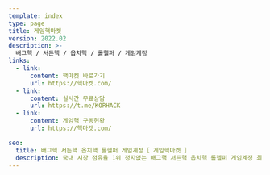 ```yaml
---
template: index
type: page
title: 게임핵마켓
version: 2022.02
description: >-
  배그핵 / 서든핵 / 옵치핵 / 롤헬퍼 / 게임계정
links:
  - link:
      content: 핵마켓 바로가기
      url: https://핵마켓.com/
  - link:
      content: 실시간 무료상담
      url: https://t.me/KORHACK
  - link:
      content: 게임핵 구동현황 
      url: https://핵마켓.com/

seo:
  title: 배그핵 서든핵 옵치핵 롤헬퍼 게임계정［ 게임핵마켓 ］
  description: 국내 시장 점유율 1위 정지없는 배그핵 서든핵 옵치핵 롤헬퍼 게임계정 최저가 보장 & 24시간 친절 고객상담 및 원격지원 서비스
---
```

